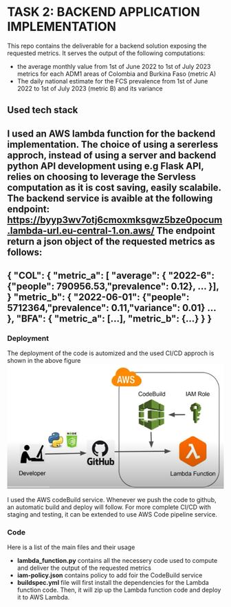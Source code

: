
# TASK 2: BACKEND APPLICATION IMPLEMENTATION

This repo contains the deliverable for a backend solution exposing the requested metrics. It serves the output of the following computations:
- the average monthly value from 1st of June 2022 to 1st of July 2023 metrics for each ADM1 areas of Colombia and Burkina Faso (metric A)
- The daily national estimate for the FCS prevalence from 1st of June 2022 to 1st of July 2023
(metric B) and its variance

## Used tech stack
I used an AWS lambda function for the backend implementation. The choice of using a sererless approch, instead of using a server and backend python API development using  e.g Flask API, relies on choosing to leverage the Servless computation as it is cost saving, easily scalabile.
The backend service is avaible at the following endpoint: https://byyp3wv7otj6cmoxmksgwz5bze0pocum.lambda-url.eu-central-1.on.aws/
The endpoint return a json object of the requested metrics as follows:
---
{
    "COL": {
    "metric_a": [
        "average": {
            "2022-6": {"people": 790956.53,"prevalence": 0.12},
            ...
        }],
    }
    "metric_b": {
        "2022-06-01": {"people": 5712364,"prevalence": 0.11,"variance": 0.01}
        ...
    },
    "BFA": {
        "metric_a": [...],
        "metric_b": {...}
    }
}
---

### Deployment
The deployment of the code is automized and the used CI/CD approch is shown in the above figure
![CI/CD](./static_assets/ci_cd_diagram.png)

I used the AWS codeBuild service. Whenever we push the code to github, an automatic build and deploy will follow.
For more complete CI/CD with staging and testing, it can be extended to use AWS Code pipeline service.

### Code
Here is a list of the main files and their usage 
- **lambda_function.py** contains all the necessery code used to compute and deliver the output of the requested metrics
- **iam-policy.json** contains policy to add foir the CodeBuild service
- **buildspec.yml** file will first install the dependencies for the Lambda function code. Then, it will zip up the Lambda function code and deploy it to AWS Lambda.

